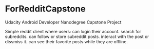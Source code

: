 # ForRedditCapstone
Udacity Android Developer Nanodegree Capstone Project

Simple reddit client where users:
 can login their account.
 search for subreddits.
 can follow or store subreddit posts.
 interact with the post or dissmiss it.
 can see their favorite posts while they are offline.
 
